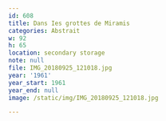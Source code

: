 ```yaml
---
id: 608
title: Dans Ies grottes de Miramis
categories: Abstrait
w: 92
h: 65
location: secondary storage
note: null
file: IMG_20180925_121018.jpg
year: '1961'
year_start: 1961
year_end: null
image: /static/img/IMG_20180925_121018.jpg

---
```


